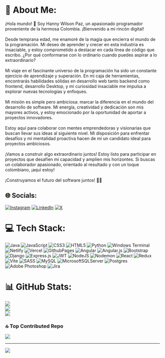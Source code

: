 
# 💫 About Me:
¡Hola mundo! 👋 Soy Hanny Wilson Paz, un apasionado programador proveniente de la hermosa Colombia. ¡Bienvenido a mi rincón digital!<br><br>Desde temprana edad, me enamoré de la magia que encierra el mundo de la programación. Mi deseo de aprender y crecer en esta industria es insaciable, y estoy comprometido a destacar en cada línea de código que escribo. ¿Por qué conformarse con lo ordinario cuando puedes aspirar a lo extraordinario?<br><br>Mi viaje en el fascinante universo de la programación ha sido un constante ejercicio de aprendizaje y superación. En mi caja de herramientas, encontrarás habilidades sólidas en desarrollo web tanto backend como frontend, desarrollo Desktop, y mi curiosidad insaciable me impulsa a explorar nuevas tecnologías y enfoques.<br><br>Mi misión es simple pero ambiciosa: marcar la diferencia en el mundo del desarrollo de software. Mi energía, creatividad y dedicación son mis mayores activos, y estoy emocionado por la oportunidad de aportar a proyectos innovadores.<br><br>Estoy aquí para colaborar con mentes emprendedoras y visionarias que buscan llevar sus ideas al siguiente nivel. Mi disposición para enfrentar desafíos y mi mentalidad proactiva hacen de mí un candidato ideal para proyectos ambiciosos.<br><br>¡Vamos a construir algo extraordinario juntos! Estoy listo para participar en proyectos que desafíen mi capacidad y amplíen mis horizontes. Si buscas un colaborador apasionado, orientado al resultado y con un toque colombiano, ¡aquí estoy!<br><br>¡Construyamos el futuro del software juntos! 🚀✨


## 🌐 Socials:
[![Instagram](https://img.shields.io/badge/Instagram-%23E4405F.svg?logo=Instagram&logoColor=white)](https://instagram.com/wilhazz_dev) [![LinkedIn](https://img.shields.io/badge/LinkedIn-%230077B5.svg?logo=linkedin&logoColor=white)](https://linkedin.com/in/hanny-lopez-wilh4z2-d3v/) [![X](https://img.shields.io/badge/X-black.svg?logo=X&logoColor=white)](https://x.com/WilHazzDev) 

# 💻 Tech Stack:
![Java](https://img.shields.io/badge/java-%23ED8B00.svg?style=for-the-badge&logo=openjdk&logoColor=white) ![JavaScript](https://img.shields.io/badge/javascript-%23323330.svg?style=for-the-badge&logo=javascript&logoColor=%23F7DF1E) ![CSS3](https://img.shields.io/badge/css3-%231572B6.svg?style=for-the-badge&logo=css3&logoColor=white) ![HTML5](https://img.shields.io/badge/html5-%23E34F26.svg?style=for-the-badge&logo=html5&logoColor=white) ![Python](https://img.shields.io/badge/python-3670A0?style=for-the-badge&logo=python&logoColor=ffdd54) ![Windows Terminal](https://img.shields.io/badge/Windows%20Terminal-%234D4D4D.svg?style=for-the-badge&logo=windows-terminal&logoColor=white) ![Netlify](https://img.shields.io/badge/netlify-%23000000.svg?style=for-the-badge&logo=netlify&logoColor=#00C7B7) ![Vercel](https://img.shields.io/badge/vercel-%23000000.svg?style=for-the-badge&logo=vercel&logoColor=white) ![GithubPages](https://img.shields.io/badge/github%20pages-121013?style=for-the-badge&logo=github&logoColor=white) ![Angular](https://img.shields.io/badge/angular-%23DD0031.svg?style=for-the-badge&logo=angular&logoColor=white) ![Angular.js](https://img.shields.io/badge/angular.js-%23E23237.svg?style=for-the-badge&logo=angularjs&logoColor=white) ![Bootstrap](https://img.shields.io/badge/bootstrap-%238511FA.svg?style=for-the-badge&logo=bootstrap&logoColor=white) ![Django](https://img.shields.io/badge/django-%23092E20.svg?style=for-the-badge&logo=django&logoColor=white) ![Express.js](https://img.shields.io/badge/express.js-%23404d59.svg?style=for-the-badge&logo=express&logoColor=%2361DAFB) ![JWT](https://img.shields.io/badge/JWT-black?style=for-the-badge&logo=JSON%20web%20tokens) ![NodeJS](https://img.shields.io/badge/node.js-6DA55F?style=for-the-badge&logo=node.js&logoColor=white) ![Nodemon](https://img.shields.io/badge/NODEMON-%23323330.svg?style=for-the-badge&logo=nodemon&logoColor=%BBDEAD) ![React](https://img.shields.io/badge/react-%2320232a.svg?style=for-the-badge&logo=react&logoColor=%2361DAFB) ![Redux](https://img.shields.io/badge/redux-%23593d88.svg?style=for-the-badge&logo=redux&logoColor=white) ![Vite](https://img.shields.io/badge/vite-%23646CFF.svg?style=for-the-badge&logo=vite&logoColor=white) ![SASS](https://img.shields.io/badge/SASS-hotpink.svg?style=for-the-badge&logo=SASS&logoColor=white) ![MySQL](https://img.shields.io/badge/mysql-%2300000f.svg?style=for-the-badge&logo=mysql&logoColor=white) ![MicrosoftSQLServer](https://img.shields.io/badge/Microsoft%20SQL%20Server-CC2927?style=for-the-badge&logo=microsoft%20sql%20server&logoColor=white) ![Postgres](https://img.shields.io/badge/postgres-%23316192.svg?style=for-the-badge&logo=postgresql&logoColor=white) ![Adobe Photoshop](https://img.shields.io/badge/adobe%20photoshop-%2331A8FF.svg?style=for-the-badge&logo=adobe%20photoshop&logoColor=white) ![Jira](https://img.shields.io/badge/jira-%230A0FFF.svg?style=for-the-badge&logo=jira&logoColor=white)
# 📊 GitHub Stats:
![](https://github-readme-stats.vercel.app/api?username=WilHazz&theme=dark&hide_border=false&include_all_commits=false&count_private=false)<br/>
![](https://github-readme-streak-stats.herokuapp.com/?user=WilHazz&theme=dark&hide_border=false)<br/>
![](https://github-readme-stats.vercel.app/api/top-langs/?username=WilHazz&theme=dark&hide_border=false&include_all_commits=false&count_private=false&layout=compact)

### 🔝 Top Contributed Repo
![](https://github-contributor-stats.vercel.app/api?username=WilHazz&limit=5&theme=dark&combine_all_yearly_contributions=true)

---
[![](https://visitcount.itsvg.in/api?id=WilHazz&icon=0&color=0)](https://visitcount.itsvg.in)

<!-- Proudly created with GPRM ( https://gprm.itsvg.in ) -->
